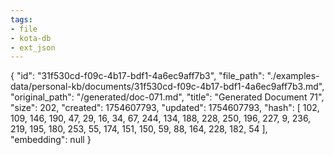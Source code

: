```yaml
---
tags:
- file
- kota-db
- ext_json
---
```

{
  "id": "31f530cd-f09c-4b17-bdf1-4a6ec9aff7b3",
  "file_path": "./examples-data/personal-kb/documents/31f530cd-f09c-4b17-bdf1-4a6ec9aff7b3.md",
  "original_path": "/generated/doc-071.md",
  "title": "Generated Document 71",
  "size": 202,
  "created": 1754607793,
  "updated": 1754607793,
  "hash": [
    102,
    109,
    146,
    190,
    47,
    29,
    16,
    34,
    67,
    244,
    134,
    188,
    228,
    250,
    196,
    227,
    9,
    236,
    219,
    195,
    180,
    253,
    55,
    174,
    151,
    150,
    59,
    88,
    164,
    228,
    182,
    54
  ],
  "embedding": null
}